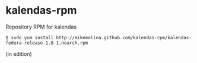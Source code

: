 kalendas-rpm
============

Repository RPM for kalendas

    $ sudo yum install http://mikemolina.github.com/kalendas-rpm/kalendas-fedora-release-1.0-1.noarch.rpm
(in edition)
